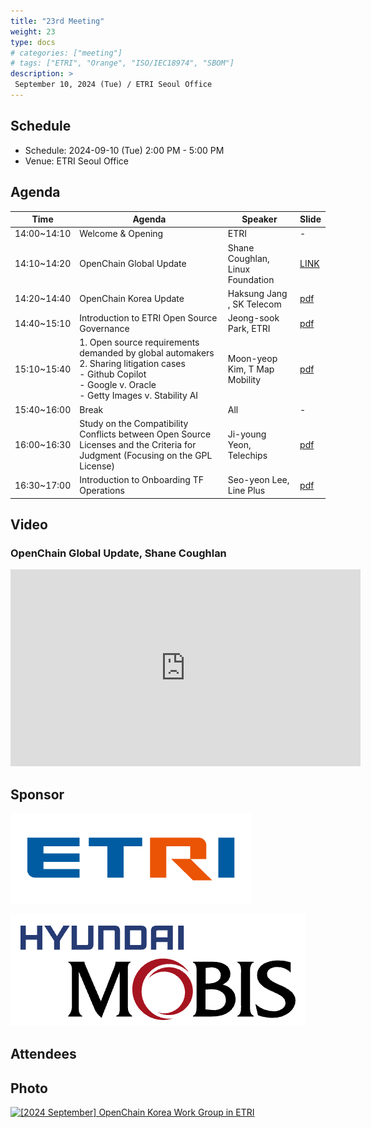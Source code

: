 ```yaml
---
title: "23rd Meeting"
weight: 23
type: docs
# categories: ["meeting"]
# tags: ["ETRI", "Orange", "ISO/IEC18974", "SBOM"]
description: >
 September 10, 2024 (Tue) / ETRI Seoul Office
---
```


## Schedule

* Schedule: 2024-09-10 (Tue) 2:00 PM - 5:00 PM
* Venue: ETRI Seoul Office

## Agenda

| Time | Agenda | Speaker | Slide |
|----|-----------------|------|------|
| 14:00~14:10 | Welcome & Opening | ETRI | - |
| 14:10~14:20 | OpenChain Global Update | Shane Coughlan, Linux Foundation | [LINK](https://openchainproject.org/news/2024/09/09/openchain-korea-work-group-meeting-23-2024-09-10) |
| 14:20~14:40 | OpenChain Korea Update | Haksung Jang , SK Telecom | [pdf](./OpenChain_Korea_update_20240910.pdf) |
| 14:40~15:10 | Introduction to ETRI Open Source Governance | Jeong-sook Park, ETRI | [pdf](./[발표자료]%20ETRI%20오픈소스%20거버넌스%20소개-20240910-R2.pdf) |
| 15:10~15:40 | 1. Open source requirements demanded by global automakers <br> 2. Sharing litigation cases <br> - Github Copilot <br> - Google v. Oracle <br> - Getty Images v. Stability AI | Moon-yeop Kim, T Map Mobility | [pdf](./240910_Openchain%20발표%20자료_수정_0910_최종_공유버전_final.pdf) |
| 15:40~16:00 | Break | All | - |
| 16:00~16:30 | Study on the Compatibility Conflicts between Open Source Licenses and the Criteria for Judgment (Focusing on the GPL License) |  Ji-young Yeon, Telechips | [pdf](./OpenChain_양립성충돌_텔레칩스_연지영_0910.pdf) |
| 16:30~17:00 | Introduction to Onboarding TF Operations |  Seo-yeon Lee, Line Plus | [pdf](./240910-온보딩TF.pdf) |


## Video 

### OpenChain Global Update, Shane Coughlan

<iframe width="560" height="315" src="https://www.youtube.com/embed/PbW4shzjKNk?si=kbRcYg4OqsCjtil-" title="YouTube video player" frameborder="0" allow="accelerometer; autoplay; clipboard-write; encrypted-media; gyroscope; picture-in-picture; web-share" referrerpolicy="strict-origin-when-cross-origin" allowfullscreen></iframe>


## Sponsor

![](etri.png)


![](mobis.png)



## Attendees 



## Photo

<a data-flickr-embed="true" href="https://www.flickr.com/photos/198570149@N05/albums/72177720320248483" title="[2024 September] OpenChain Korea Work Group in ETRI"><img src="https://live.staticflickr.com/65535/53986987363_97693d6340_c.jpg" width="800" height="600" alt="[2024 September] OpenChain Korea Work Group in ETRI"/></a><script async src="//embedr.flickr.com/assets/client-code.js" charset="utf-8"></script>